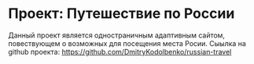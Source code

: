 
# Проект: Путешествие по России
Данный проект является одностраничным адаптивным сайтом, повествующем о возможных для посещения места Росии.
Сыылка на github проекта: https://github.com/DmitryKodolbenko/russian-travel

